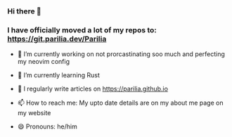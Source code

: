 ### Hi there 👋

### I have officially moved a lot of my repos to: https://git.parilia.dev/Parilia

- 🔭 I’m currently working on not prorcastinating soo much and perfecting my neovim config
- 🌱 I’m currently learning Rust
- 📝 I regularly write articles on <a href="https://parilia.github.io/">https://parilia.github.io</a>

- 📫 How to reach me: My upto date details are on my about me page on my website
- 😄 Pronouns: he/him


<br>

<!--
[![Top Langs](https://github-readme-stats.vercel.app/api/top-langs/?username=Parilia&show_icons=true&theme=gruvbox)](#)
-->

